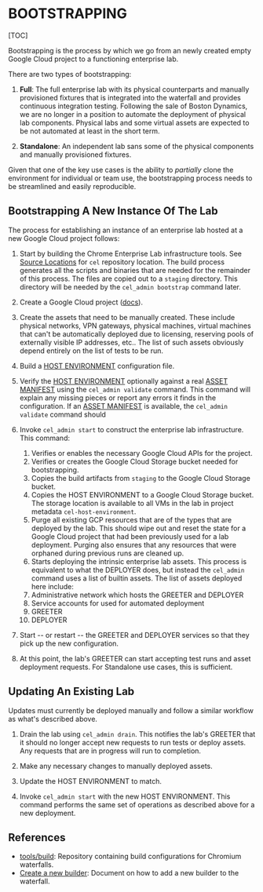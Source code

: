 # BOOTSTRAPPING

[TOC]

Bootstrapping is the process by which we go from an newly created empty Google
Cloud project to a functioning enterprise lab.

There are two types of bootstrapping:


1.   **Full**: The full enterprise lab with its physical counterparts and
     manually provisioned fixtures that is integrated into the waterfall and
     provides continuous integration testing. Following the sale of Boston
     Dynamics, we are no longer in a position to automate the deployment of
     physical lab components.  Physical labs and some virtual assets are
     expected to be not automated at least in the short term.

1.   **Standalone**: An independent lab sans some of the physical components and
     manually provisioned fixtures.

Given that one of the key use cases is the ability to *partially* clone the
environment for individual or team use, the bootstrapping process needs to be
streamlined and easily reproducible.


## Bootstrapping A New Instance Of The Lab

The process for establishing an instance of an enterprise lab hosted at a new
Google Cloud project follows:


1.  Start by building the Chrome Enterprise Lab infrastructure tools. See
    [Source Locations] for `cel` repository location. The build process
    generates all the scripts and binaries that are needed for the remainder of
    this process.  The files are copied out to a `staging` directory. This
    directory will be needed by the `cel_admin bootstrap` command later.

1.  Create a Google Cloud project
    ([docs](https://cloud.google.com/resource-manager/docs/creating-managing-projects)).

1.  Create the assets that need to be manually created. These include physical
    networks, VPN gateways, physical machines, virtual machines that can't be
    automatically deployed due to licensing, reserving pools of externally
    visible IP addresses, etc.. The list of such assets obviously depend
    entirely on the list of tests to be run.

1.  Build a [HOST ENVIRONMENT] configuration file.

1.  Verify the [HOST ENVIRONMENT] optionally against a real [ASSET MANIFEST]
    using the `cel_admin validate` command. This command will explain any
    missing pieces or report any errors it finds in the configuration. If an
    [ASSET MANIFEST] is available, the `cel_admin validate` command should 

1.  Invoke `cel_admin start` to construct the enterprise lab infrastructure.
    This command:

    1.  Verifies or enables the necessary Google Cloud APIs for the project.
    1.  Verifies or creates the Google Cloud Storage bucket needed for
    bootstrapping.
    1.  Copies the build artifacts from `staging` to the Google Cloud Storage
    bucket.
    1.  Copies the HOST ENVIRONMENT to a Google Cloud Storage bucket. The
    storage location is available to all VMs in the lab in project metadata
    `cel-host-environment`.
    1.  Purge all existing GCP resources that are of the types that are deployed
    by the lab. This should wipe out and reset the state for a Google Cloud
    project that had been previously used for a lab deployment. Purging also
    ensures that any resources that were orphaned during previous runs are
    cleaned up.
    1.  Starts deploying the intrinsic enterprise lab assets. This process is
	equivalent to what the DEPLOYER does, but instead the `cel_admin`
	command uses a list of builtin assets. The list of assets deployed here
	include:
	1.  Administrative network which hosts the GREETER and DEPLOYER
	1.  Service accounts for used for automated deployment
	1.  GREETER
	1.  DEPLOYER

1.  Start -- or restart -- the GREETER and DEPLOYER services so that they pick
    up the new configuration.

1.  At this point, the lab's GREETER can start accepting test runs and asset
    deployment requests. For Standalone use cases, this is sufficient.


## Updating An Existing Lab

Updates must currently be deployed manually and follow a similar workflow as
what's described above.


1.  Drain the lab using `cel_admin drain`. This notifies the lab's GREETER that
    it should no longer accept new requests to run tests or deploy assets. Any
    requests that are in progress will run to completion.

1.  Make any necessary changes to manually deployed assets.

1.  Update the HOST ENVIRONMENT to match.

1.  Invoke `cel_admin start` with the new HOST ENVIRONMENT. This command
    performs the same set of operations as described above for a new deployment.



## References

*   [tools/build](https://chromium.googlesource.com/chromium/tools/build/): Repository containing build configurations for Chromium waterfalls.
*   [Create a new builder](https://chromium.googlesource.com/chromium/tools/build/+/master/scripts/slave/recipe_modules/chromium_tests/chromium_recipe.md): Document on how to add a new builder to the waterfall.


<!-- BEGIN-INDEX -->
<!--
Index of tags used throughout the documentation. This list lives in
/docs/index.md and is included in all documents that depend on these tags.

In order to update the tags:

   1. Update `/docs/index.md`
   2. Run the following command from the root of the source tree:

         ./build.py format

Keep the tags below sorted.
-->

[ASSET MANIFEST]: design-summary.md#asset-manifest
[Additional Considerations]: background.md#additional-considerations
[Asset Description Schema]: schema-guidelines.md
[Background]: background.md
[Bootstrapping]: bootstrapping.md
[Concepts]: design-summary.md#concepts
[DEPLOYER]: design-summary.md#deployer
[Deployment Details]: deployment.md
[Deploying Scripted Assets]: deployment.md#deploying-scripted-assets
[Design]: design-summary.md
[Frameworks/Tools Used]: background.md#tools-used
[GREETER]: design-summary.md#greeter
[Google Services]: google-services.md
[HOST ENVIRONMENT]: design-summary.md#host-environment
[HOST TEST RUNNER]: design-summary.md#host-test-runner
[ISOLATE]: design-summary.md#isolate
[Integration With Chromium Waterfall]: chrome-ci-integration.md
[Objective]: design-summary.md#objective
[On-Premise Fixtures]: on-premise-fixtures.md
[Private Google Compute Images]: private-images.md
[SYSTEM TEST RUNNER]: design-summary.md#system-test-runner
[Scalability]: scalability.md
[Source Locations]: source-locations.md
[TEST HOST]: design-summary.md#test-host
[TEST]: design-summary.md#test
[The Product]: design-summary.md#the-product
[Use Cases]: background.md#use-cases
[Workflows]: workflows.md
[cel_bot]: design-summary.md#cel_bot
[cel_py]: design-summary.md#cel_py

<!-- END-INDEX -->
